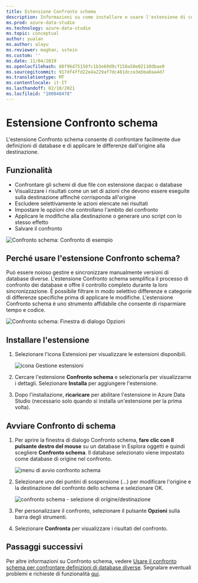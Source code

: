 ```yaml
---
title: Estensione Confronto schema
description: Informazioni su come installare e usare l'estensione di confronto schemi di Azure Data Studio per confrontare facilmente due database e modificarli in modo selettivo in modo che corrispondano.
ms.prod: azure-data-studio
ms.technology: azure-data-studio
ms.topic: conceptual
author: yualan
ms.author: alayu
ms.reviewer: maghan, sstein
ms.custom: ''
ms.date: 11/04/2019
ms.openlocfilehash: 88f96d75150fc1b3e69d9cf158a50e02110dbae0
ms.sourcegitcommit: 917df4ffd22e4a229af7dc481dcce3ebba0aa4d7
ms.translationtype: MT
ms.contentlocale: it-IT
ms.lasthandoff: 02/10/2021
ms.locfileid: "100048478"
---
```

# <a name="schema-compare-extension"></a>Estensione Confronto schema

L'estensione Confronto schema consente di confrontare facilmente due definizioni di database e di applicare le differenze dall'origine alla destinazione.

## <a name="features"></a>Funzionalità

* Confrontare gli schemi di due file con estensione dacpac o database
* Visualizzare i risultati come un set di azioni che devono essere eseguite sulla destinazione affinché corrisponda all'origine
* Escludere selettivamente le azioni elencate nei risultati
* Impostare le opzioni che controllano l'ambito del confronto
* Applicare le modifiche alla destinazione o generare uno script con lo stesso effetto
* Salvare il confronto

![Confronto schema: Confronto di esempio](media/schema-compare-extension/schema-compare.png)

## <a name="why-would-i-use-the-schema-compare-extension"></a>Perché usare l'estensione Confronto schema?

Può essere noioso gestire e sincronizzare manualmente versioni di database diverse. L'estensione Confronto schema semplifica il processo di confronto dei database e offre il controllo completo durante la loro sincronizzazione. È possibile filtrare in modo selettivo differenze e categorie di differenze specifiche prima di applicare le modifiche. L'estensione Confronto schema è uno strumento affidabile che consente di risparmiare tempo e codice.

![Confronto schema: Finestra di dialogo Opzioni](media/schema-compare-extension/schema-compare-options.png)

## <a name="install-the-extension"></a>Installare l'estensione

1. Selezionare l'icona Estensioni per visualizzare le estensioni disponibili.

    ![icona Gestione estensioni](media/add-extensions/extension-manager-icon.png)

2. Cercare l'estensione **Confronto schema** e selezionarla per visualizzarne i dettagli. Selezionare **Installa** per aggiungere l'estensione.

3. Dopo l'installazione, **ricaricare** per abilitare l'estensione in Azure Data Studio (necessario solo quando si installa un'estensione per la prima volta).

## <a name="launch-a-schema-compare"></a>Avviare Confronto di schema

1. Per aprire la finestra di dialogo Confronto schema, **fare clic con il pulsante destro del mouse** su un database in Esplora oggetti e quindi scegliere **Confronto schema**. Il database selezionato viene impostato come database di origine nel confronto.

    ![menu di avvio confronto schema](media/schema-compare-extension/schema-compare-launch.png)

2. Selezionare uno dei puntini di sospensione (...) per modificare l'origine e la destinazione del confronto dello schema e selezionare OK.

    ![confronto schema - selezione di origine/destinazione](media/schema-compare-extension/schema-compare-select-source-target.png)

3. Per personalizzare il confronto, selezionare il pulsante **Opzioni** sulla barra degli strumenti.

4. Selezionare **Confronta** per visualizzare i risultati del confronto.

## <a name="next-steps"></a>Passaggi successivi

Per altre informazioni su Confronto schema, vedere [Usare il confronto schema per confrontare definizioni di database diverse](../../ssdt/how-to-use-schema-compare-to-compare-different-database-definitions.md).
Segnalare eventuali problemi e richieste di funzionalità [qui](https://github.com/microsoft/azuredatastudio/issues).